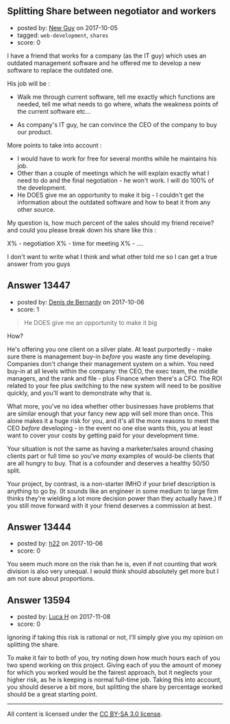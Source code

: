 ## Splitting Share between negotiator and workers

- posted by: [New Guy](https://stackexchange.com/users/11924983/new-guy) on 2017-10-05
- tagged: `web-development`, `shares`
- score: 0

I have a friend that works for a company (as the IT guy) which uses an outdated management software and he offered me to develop a new software to replace the outdated one. 

His job will be : 

 - Walk me through current software, tell me exactly which functions are
   needed, tell me what needs to go where, whats the weakness points of
   the current software etc...
   
 - As company's IT guy, he can convince the CEO of the company to buy
   our product.

More points to take into account :

 - I would have to work for free for several months while he maintains his job.
 - Other than a couple of meetings which he will explain exactly what I need to do and the final negotiation - he won't work. I will do 100% of the development.
 - He DOES give me an opportunity to make it big - I couldn't get the information about the outdated software and how to beat it from any other source.

My question is, how much percent of the sales should my friend receive?
and could you please break down his share like this :

X% - negotiation
X% - time for meeting
X% - ....

I don't want to write what I think and what other told me so I can get a true answer from you guys


## Answer 13447

- posted by: [Denis de Bernardy](https://stackexchange.com/users/182468/denis-de-bernardy) on 2017-10-06
- score: 1

> He DOES give me an opportunity to make it big

How?

He's offering you one client on a silver plate. At least purportedly - make sure there is management buy-in _before_ you waste any time developing. Companies don't change their management system on a whim. You need buy-in at all levels within the company: the CEO, the exec team, the middle managers, and the rank and file - plus Finance when there's a CFO. The ROI related to your fee plus switching to the new system will need to be positive quickly, and you'll want to demonstrate why that is.

What more, you've no idea whether other businesses have problems that are similar enough that your fancy new app will sell more than once. This alone makes it a huge risk for you, and it's all the more reasons to meet the CEO _before_ developing - in the event no one else wants this, you at least want to cover your costs by getting paid for your development time.

Your situation is not the same as having a marketer/sales around chasing clients part or full time so you've _many_ examples of would-be clients that are all hungry to buy. That is a cofounder and deserves a healthy 50/50 split.

Your project, by contrast, is a non-starter IMHO if your brief description is anything to go by. (It sounds like an engineer in some medium to large firm thinks they're wielding a lot more decision power than they actually have.) If you still move forward with it your friend deserves a commission at best.


## Answer 13444

- posted by: [h22](https://stackexchange.com/users/167824/h22) on 2017-10-06
- score: 0

You seem much more on the risk than he is, even if not counting that work division is also very unequal. I would think should absolutely get more but I am not sure about proportions.


## Answer 13594

- posted by: [Luca H](https://stackexchange.com/users/10818226/luca-h) on 2017-11-08
- score: 0

Ignoring if taking this risk is rational or not, I'll simply give you my opinion on splitting the share.

To make it fair to both of you, try noting down how much hours each of you two spend working on this project. Giving each of you the amount of money for which you worked would be the fairest approach, but it neglects your higher risk, as he is keeping is normal full-time job. Taking this into account, you should deserve a bit more, but splitting the share by percentage worked should be a great starting point.



---

All content is licensed under the [CC BY-SA 3.0 license](https://creativecommons.org/licenses/by-sa/3.0/).
